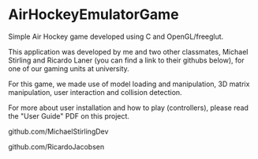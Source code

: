 # AirHockeyEmulatorGame
Simple Air Hockey game developed using C and OpenGL/freeglut.

This application was developed by me and two other classmates, Michael Stirling and Ricardo Laner (you can find a link to their 
githubs below), for one of our gaming units at university. 

For this game, we made use of model loading and manipulation, 3D matrix manipulation, user interaction and collision detection.

For more about user installation and how to play (controllers), please read the "User Guide" PDF on this project. 

github.com/MichaelStirlingDev

github.com/RicardoJacobsen

